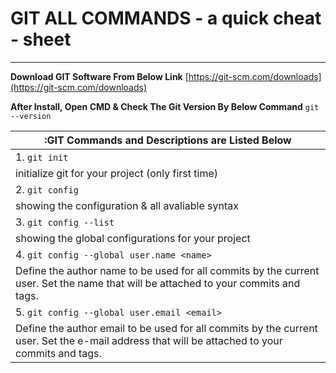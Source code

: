 # GIT ALL COMMANDS - a quick cheat - sheet
---
**Download GIT Software From Below Link**
[https://git-scm.com/downloads](https://git-scm.com/downloads)

**After Install, Open CMD & Check The Git Version By Below Command**
`git --version`

|:GIT Commands and Descriptions are Listed Below|
|-----------------------------------------------------------------------|
|1. `git init`|
|initialize git for your project (only first time)|
|2. `git config`|
|showing the configuration & all avaliable syntax|
|3. `git config --list`|
|showing the global configurations for your project|
|4. `git config --global user.name <name>`|
|Define the author name to be used for all commits by the current user. Set the name that will be attached to your commits and tags.|
|5. `git config --global user.email <email>`|
|Define the author email to be used for all commits by the current user. Set the e-mail address that will be attached to your commits and tags.|